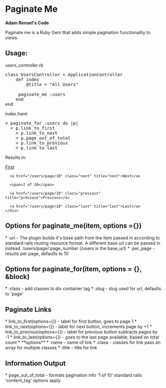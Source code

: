 <h1>Paginate Me</h1>

**Adam Rensel's Code**

<p>Paginate me is a Ruby Gem that adds simple pagination functionality to views.</p>



<h2>Usage:</h2>
<p>users_controller.rb</p>

<pre>class UsersController &lt; ApplicationController
	def index
		@title = "All Users"

	 paginate_me :users
	end
end</pre>

<p>index.haml</p>

<pre>= paginate_for :users do |p|
  = p.link_to_first
	= p.link_to_next
	= p.page_out_of_total
	= p.link_to_previous
	= p.link_to_last</pre>
<p>Results in: </p>
    <div class="paginate_me users"> 
      <a href="/users/page/10" class="first" title="first">First</a> 
              
      <a href="/users/page/10" class="next" title="next">Next</a> 
              
      <span>2 of 10</span> 
              
      <a href="/users/page/10" class="previous" title="previous">Previous</a> 
              
      <a href="/users/page/10" class="last" title="last">Last</a> 
    </div>

<h2>Options for paginate_me(item, options ={})</h2>
* :url - The plugin builds it's base path from the item passed in according to standard rails routing resource format. A different base url can be passed in instead. /users/page/:page_number (/users is the base_url)
* :per_page - results per page, defaults to 10

<h2>Options for paginate_for(item, options = {}, &block)</h2>
* :class - add classes to div container tag
* :slug - slug used for url, defaults to 'page'

<h2>Paginate Links</h2>
* link_to_first(options={}) - label for first button, goes to page 1 
* link_to_next(options={}) - label for next button, increments page by +1
* link_to_previous(options={}) - label for previous button subtracts pages by -1
* link_to_last(options={}) - goes to the last page available, based on total count
  * **options**
    * :name - name of link
    * :class - classes for link pass an array for multiple classes
    * :title - title for link

<h2>Information Output</h2>
* page_out_of_total - formats pagination info '1 of 10' standard rails 'content_tag' options apply

